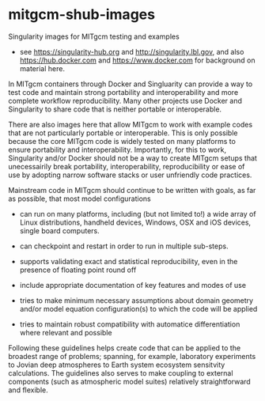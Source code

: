 # mitgcm-shub-images
Singularity images for MITgcm testing and examples

- see https://singularity-hub.org and http://singularity.lbl.gov, and also https://hub.docker.com and https://www.docker.com for background on material here. 

In MITgcm containers through Docker and Singluarity can provide a way to test code and maintain strong portability and interoperability and more complete workflow reproducibility. Many other projects use Docker and Singularity to share code that is neither portable or interoperable. 

There are also images here that allow MITgcm to work with example codes that are not particularly portable or interoperable. This is only possible because the core MITgcm code is widely tested on many platforms to ensure portability and interoperability. Importantly, for this to work, Singularity and/or Docker should not be a way to create MITgcm setups that unecessairily break portability, interoperability, reproducibility or ease of use by adopting narrow software stacks or user unfriendly code practices. 

Mainstream code in MITgcm should continue to be written with goals, as far as possible,  that most model configurations

- can run on many platforms, including (but not limited to!) a wide array of Linux distributions, handheld devices, Windows, OSX and iOS devices, single board computers.

- can checkpoint and restart in order to run in multiple sub-steps.

- supports validating exact and statistical reproducibility, even in the presence of floating point round off

- include appropriate documentation of key features and modes of use

- tries to make minimum necessary assumptions about domain geometry and/or model equation configuration(s) to which the code will be applied

- tries to maintain robust compatibility with automatice differentiation where relevant and possible

Following these guidelines helps create code that can be applied to the broadest range of problems; spanning, for example, laboratory experiments to Jovian deep atmospheres to Earth system ecosystem sensitvity calculations. The guidelines also serves to make coupling to external components (such as atmospheric model suites) relatively straightforward and flexible.
